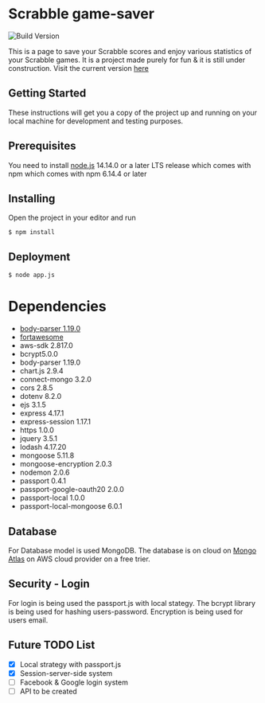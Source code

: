 # Scrabble game-saver

![Build Version](https://img.shields.io/badge/Build%20Version-v0.1alpha-red.svg?style=for-the-badge)

This is a page to save your Scrabble scores and 
enjoy various statistics of your Scrabble games.
It is a project made purely for fun & it is still under construction. Visit the current version [here](https://thawing-caverns-80697.herokuapp.com/)

## Getting Started
These instructions will get you a copy of the project up and running on your local machine for development and testing purposes.

## Prerequisites
You need to install [node.js](https://nodejs.org/en/) 14.14.0 or a later LTS release which comes with npm which comes with npm 6.14.4 or later

## Installing
Open the project in your editor and run
```
$ npm install
```

## Deployment
```
$ node app.js 
```

# Dependencies

* [body-parser 1.19.0](https://www.npmjs.com/package/body-parser)
* [fortawesome](https://fontawesome.com/)
* aws-sdk 2.817.0
* bcrypt5.0.0
* body-parser 1.19.0
* chart.js 2.9.4
* connect-mongo 3.2.0
* cors 2.8.5
* dotenv 8.2.0
* ejs 3.1.5
* express 4.17.1
* express-session 1.17.1
* https 1.0.0
* jquery 3.5.1
* lodash 4.17.20
* mongoose 5.11.8
* mongoose-encryption 2.0.3
* nodemon 2.0.6
* passport 0.4.1
* passport-google-oauth20 2.0.0
* passport-local 1.0.0
* passport-local-mongoose 6.0.1

## Database
For Database model is used MongoDB. The database is on cloud on [Mongo Atlas](https://www.mongodb.com/cloud/atlas) on AWS cloud provider on a free trier.

## Security - Login
For login is being used the passport.js with local stategy. The bcrypt library is being used for hashing users-password. Encryption is being used for users email.

## Future TODO List
* [x] Local strategy with passport.js
* [x] Session-server-side system
* [ ] Facebook & Google login system
* [ ] API to be created 